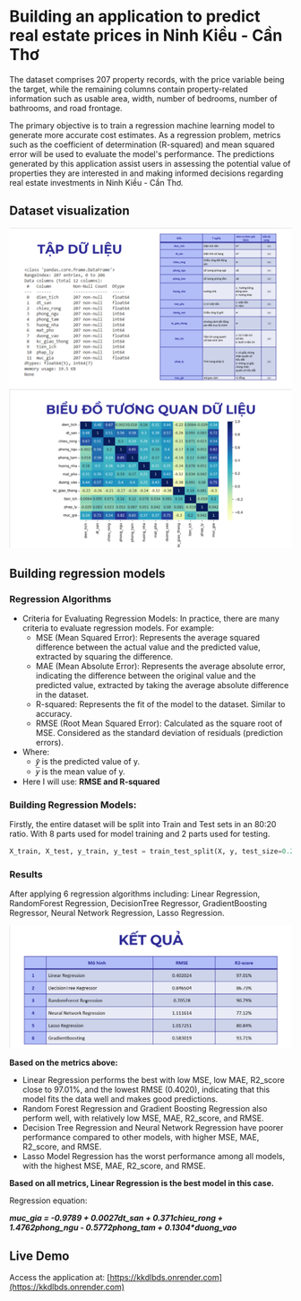 # Building an application to predict real estate prices in Ninh Kiều - Cần Thơ

The dataset comprises 207 property records, with the price variable being the target, while the remaining 
columns contain property-related information such as usable area, width, number of bedrooms, number of bathrooms, and road frontage.

The primary objective is to train a regression machine learning model to generate more accurate cost estimates. 
As a regression problem, metrics such as the coefficient of determination (R-squared) and mean squared error will be used to evaluate the model's performance.
The predictions generated by this application assist users in assessing the potential value of properties they are 
interested in and making informed decisions regarding real estate investments in Ninh Kiều - Cần Thơ.

## Dataset visualization
![data](static/images/dulieu.png)
![data](static/images/tuongquan.png)

## Building regression models
### Regression Algorithms
- Criteria for Evaluating Regression Models: In practice, there are many criteria to evaluate regression models. For example:
  - MSE (Mean Squared Error): Represents the average squared difference between the actual value and the predicted value, extracted by squaring the difference.
  - MAE (Mean Absolute Error): Represents the average absolute error, indicating the difference between the original value and the predicted value, extracted by taking the average absolute difference in the dataset.
  - R-squared: Represents the fit of the model to the dataset. Similar to accuracy.
  - RMSE (Root Mean Squared Error): Calculated as the square root of MSE. Considered as the standard deviation of residuals (prediction errors).
- Where:
  - 𝑦̂ is the predicted value of y.
  - 𝑦̅ is the mean value of y.
- Here I will use: **RMSE and R-squared**

### Building Regression Models:
Firstly, the entire dataset will be split into Train and Test sets in an 80:20 ratio. 
With 8 parts used for model training and 2 parts used for testing.

```py
X_train, X_test, y_train, y_test = train_test_split(X, y, test_size=0.2, random_state=42)
```

### Results
After applying 6 regression algorithms including: Linear Regression, 
RandomForest Regression, DecisionTree Regressor, GradientBoosting Regressor, Neural Network Regression, Lasso Regression.

![data](static/images/ketqua.png)

**Based on the metrics above:**
- Linear Regression performs the best with low MSE, low MAE, R2_score close to 97.01%, and the lowest RMSE (0.4020),
indicating that this model fits the data well and makes good predictions.
- Random Forest Regression and Gradient Boosting Regression also perform well, with relatively low MSE, MAE, R2_score, and RMSE.
- Decision Tree Regression and Neural Network Regression have poorer performance compared to other models, with higher MSE, MAE, R2_score, and RMSE.
- Lasso Model Regression has the worst performance among all models, with the highest MSE, MAE, R2_score, and RMSE.

**Based on all metrics, Linear Regression is the best model in this case.**

Regression equation:

  _**muc_gia = -0.9789 + 0.0027*dt_san + 0.371*chieu_rong + 1.4762*phong_ngu - 0.5772*phong_tam + 0.1304*duong_vao**_

## Live Demo

Access the application at: [https://kkdlbds.onrender.com](https://kkdlbds.onrender.com)


